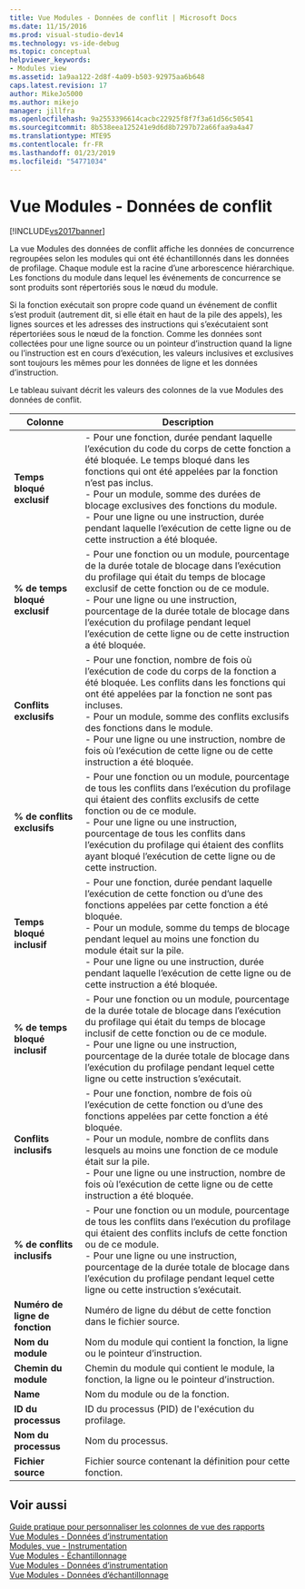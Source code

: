 ```yaml
---
title: Vue Modules - Données de conflit | Microsoft Docs
ms.date: 11/15/2016
ms.prod: visual-studio-dev14
ms.technology: vs-ide-debug
ms.topic: conceptual
helpviewer_keywords:
- Modules view
ms.assetid: 1a9aa122-2d8f-4a09-b503-92975aa6b648
caps.latest.revision: 17
author: MikeJo5000
ms.author: mikejo
manager: jillfra
ms.openlocfilehash: 9a2553396614cacbc22925f8f7f3a61d56c50541
ms.sourcegitcommit: 8b538eea125241e9d6d8b7297b72a66faa9a4a47
ms.translationtype: MTE95
ms.contentlocale: fr-FR
ms.lasthandoff: 01/23/2019
ms.locfileid: "54771034"
---
```

# <a name="modules-view---contention-data"></a>Vue Modules - Données de conflit
[!INCLUDE[vs2017banner](../includes/vs2017banner.md)]

La vue Modules des données de conflit affiche les données de concurrence regroupées selon les modules qui ont été échantillonnés dans les données de profilage. Chaque module est la racine d’une arborescence hiérarchique. Les fonctions du module dans lequel les événements de concurrence se sont produits sont répertoriés sous le nœud du module.  
  
 Si la fonction exécutait son propre code quand un événement de conflit s’est produit (autrement dit, si elle était en haut de la pile des appels), les lignes sources et les adresses des instructions qui s’exécutaient sont répertoriées sous le nœud de la fonction. Comme les données sont collectées pour une ligne source ou un pointeur d’instruction quand la ligne ou l’instruction est en cours d’exécution, les valeurs inclusives et exclusives sont toujours les mêmes pour les données de ligne et les données d’instruction.  
  
 Le tableau suivant décrit les valeurs des colonnes de la vue Modules des données de conflit.  
  
|Colonne|Description|  
|------------|-----------------|  
|**Temps bloqué exclusif**|-   Pour une fonction, durée pendant laquelle l’exécution du code du corps de cette fonction a été bloquée. Le temps bloqué dans les fonctions qui ont été appelées par la fonction n’est pas inclus.<br />-   Pour un module, somme des durées de blocage exclusives des fonctions du module.<br />-   Pour une ligne ou une instruction, durée pendant laquelle l’exécution de cette ligne ou de cette instruction a été bloquée.|  
|**% de temps bloqué exclusif**|-   Pour une fonction ou un module, pourcentage de la durée totale de blocage dans l’exécution du profilage qui était du temps de blocage exclusif de cette fonction ou de ce module.<br />-   Pour une ligne ou une instruction, pourcentage de la durée totale de blocage dans l’exécution du profilage pendant lequel l’exécution de cette ligne ou de cette instruction a été bloquée.|  
|**Conflits exclusifs**|-   Pour une fonction, nombre de fois où l’exécution de code du corps de la fonction a été bloquée. Les conflits dans les fonctions qui ont été appelées par la fonction ne sont pas incluses.<br />-   Pour un module, somme des conflits exclusifs des fonctions dans le module.<br />-   Pour une ligne ou une instruction, nombre de fois où l’exécution de cette ligne ou de cette instruction a été bloquée.|  
|**% de conflits exclusifs**|-   Pour une fonction ou un module, pourcentage de tous les conflits dans l’exécution du profilage qui étaient des conflits exclusifs de cette fonction ou de ce module.<br />-   Pour une ligne ou une instruction, pourcentage de tous les conflits dans l’exécution du profilage qui étaient des conflits ayant bloqué l’exécution de cette ligne ou de cette instruction.|  
|**Temps bloqué inclusif**|-   Pour une fonction, durée pendant laquelle l’exécution de cette fonction ou d’une des fonctions appelées par cette fonction a été bloquée.<br />-   Pour un module, somme du temps de blocage pendant lequel au moins une fonction du module était sur la pile.<br />-   Pour une ligne ou une instruction, durée pendant laquelle l’exécution de cette ligne ou de cette instruction a été bloquée.|  
|**% de temps bloqué inclusif**|-   Pour une fonction ou un module, pourcentage de la durée totale de blocage dans l’exécution du profilage qui était du temps de blocage inclusif de cette fonction ou de ce module.<br />-   Pour une ligne ou une instruction, pourcentage de la durée totale de blocage dans l’exécution du profilage pendant lequel cette ligne ou cette instruction s’exécutait.|  
|**Conflits inclusifs**|-   Pour une fonction, nombre de fois où l’exécution de cette fonction ou d’une des fonctions appelées par cette fonction a été bloquée.<br />-   Pour un module, nombre de conflits dans lesquels au moins une fonction de ce module était sur la pile.<br />-   Pour une ligne ou une instruction, nombre de fois où l’exécution de cette ligne ou de cette instruction a été bloquée.|  
|**% de conflits inclusifs**|-   Pour une fonction ou un module, pourcentage de tous les conflits dans l’exécution du profilage qui étaient des conflits inclufs de cette fonction ou de ce module.<br />-   Pour une ligne ou une instruction, pourcentage de la durée totale de blocage dans l’exécution du profilage pendant lequel cette ligne ou cette instruction s’exécutait.|  
|**Numéro de ligne de fonction**|Numéro de ligne du début de cette fonction dans le fichier source.|  
|**Nom du module**|Nom du module qui contient la fonction, la ligne ou le pointeur d’instruction.|  
|**Chemin du module**|Chemin du module qui contient le module, la fonction, la ligne ou le pointeur d’instruction.|  
|**Name**|Nom du module ou de la fonction.|  
|**ID du processus**|ID du processus (PID) de l'exécution du profilage.|  
|**Nom du processus**|Nom du processus.|  
|**Fichier source**|Fichier source contenant la définition pour cette fonction.|  
  
## <a name="see-also"></a>Voir aussi  
 [Guide pratique pour personnaliser les colonnes de vue des rapports](../profiling/how-to-customize-report-view-columns.md)   
 [Vue Modules - Données d’instrumentation](../profiling/modules-view.md)   
 [Modules, vue - Instrumentation](../profiling/modules-view-dotnet-memory-instrumentation-data.md)   
 [Vue Modules - Échantillonnage](../profiling/modules-view-dotnet-memory-sampling-data.md)   
 [Vue Modules - Données d’instrumentation](../profiling/modules-view-instrumentation-data.md)   
 [Vue Modules - Données d’échantillonnage](../profiling/modules-view-sampling-data.md)
